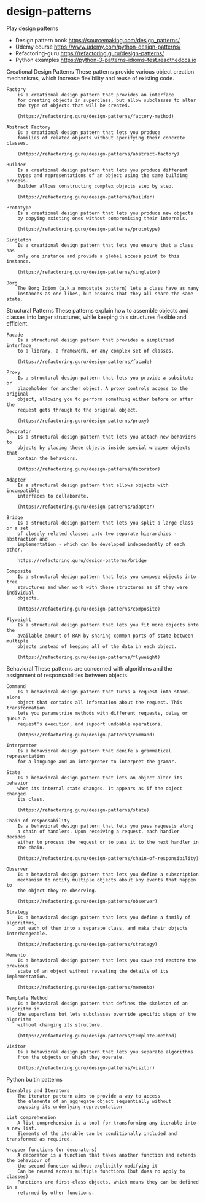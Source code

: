# design-patterns
Play design patterns


* Design pattern book https://sourcemaking.com/design_patterns/
* Udemy course https://www.udemy.com/python-design-patterns/
* Refactoring-guru 
https://refactoring.guru/design-patterns/
* Python examples https://python-3-patterns-idioms-test.readthedocs.io


Creational Design Patterns
	These patterns provide various object creation mechanisms, which
	increase flexibility and reuse of existing code.
	
	Factory
		is a creational design pattern that provides an interface
		for creating objects in superclass, but allow subclasses to alter
		the type of objects that will be created.

		(https://refactoring.guru/design-patterns/factory-method)

	Abstract Factory
		Is a creational design pattern that lets you produce
		families of related objects without specifying their concrete classes.

		(https://refactoring.guru/design-patterns/abstract-factory)

	Builder
		Is a creational design pattern that lets you produce different
		types and representations of an object using the same building process.
		Builder allows constructing complex objects step by step.

		(https://refactoring.guru/design-patterns/builder)

	Prototype
		Is a creational design pattern that lets you produce new objects
		by copying existing ones without compromising their internals.

		(https://refactoring.guru/design-patterns/prototype)

	Singleton
		Is a creational design pattern that lets you ensure that a class has 
		only one instance and provide a global access point to this instance.

		(https://refactoring.guru/design-patterns/singleton)

	Borg
		The Borg Idiom (a.k.a monostate pattern) lets a class have as many
		instances as one likes, but ensures that they all share the same state. 


Structural Patterns
	These patterns explain how to assemble objects and classes into
	larger structures, while keeping this structures flexible and efficient.

	Facade
		Is a structural design pattern that provides a simplified interface
		to a library, a framework, or any complex set of classes.

		(https://refactoring.guru/design-patterns/facade)

	Proxy
		Is a structural design pattern that lets you provide a subsitute or
		placeholder for another object. A proxy controls access to the original
		object, allowing you to perform something either before or after the
		request gets through to the original object.

		(https://refactoring.guru/design-patterns/proxy)

	Decorator
		Is a structural design pattern that lets you attach new behaviors to
		objects by placing these objects inside special wrapper objects that
		contain the behaviors.

		(https://refactoring.guru/design-patterns/decorator)

	Adapter
		Is a structural design pattern that allows objects with incompatible
		interfaces to collaborate.

		(https://refactoring.guru/design-patterns/adapter)

	Bridge
		Is a structural design pattern that lets you split a large class or a set
		of closely related classes into two separate hierarchies - abstraction and
		implementation - which can be developed independently of each other.

		https://refactoring.guru/design-patterns/bridge

	Composite
		Is a structural design pattern that lets you compose objects into tree
		structures and when work with these structures as if they were individual
		objects.

		(https://refactoring.guru/design-patterns/composite)
	
	Flyweight
		Is a structural design pattern that lets you fit more objects into the
		available amount of RAM by sharing common parts of state between multiple
		objects instead of keeping all of the data in each object.

		(https://refactoring.guru/design-patterns/flyweight)


Behavioral
	These patterns are concerned with algorithms and the assignment
	of responsabilities between objects.

	Command
		Is a behavioral design pattern that turns a request into stand-alone
		object that contains all information about the request. This transformation
		lets you parametrize methods with different requests, delay or queue a
		request's execution, and support undoable operations.

		(https://refactoring.guru/design-patterns/command)

	Interpreter
		Is a behavioral design pattern that denife a grammatical representation
		for a language and an interpreter to interpret the gramar.

	State
		Is a behavioral design pattern that lets an object alter its behavior
		when its internal state changes. It appears as if the object changed
		its class.

		(https://refactoring.guru/design-patterns/state)

	Chain of responsability
		Is a behavioral design pattern that lets you pass requests along
		a chain of handlers. Upon receiving a request, each handler decides
		either to process the request or to pass it to the next handler in
		the chain.

		(https://refactoring.guru/design-patterns/chain-of-responsibility)

	Observer
		Is a behavioral design pattern that lets you define a subscription
		mechanism to notify multiple objects about any events that happen to
		the object they're observing.

		(https://refactoring.guru/design-patterns/observer)

	Strategy
		Is a behavioral design pattern that lets you define a family of algorithms,
		put each of them into a separate class, and make their objects interhangeable.

		(https://refactoring.guru/design-patterns/strategy)

	Memento
		Is a behavioral design pattern that lets you save and restore the previous
		state of an object without revealing the details of its implementation.

		(https://refactoring.guru/design-patterns/memento)

	Template Method
		Is a behavioral design pattern that defines the skeleton of an algorithm in
		the superclass but lets subclasses override specific steps of the algorithm
		without changing its structure.

		(https://refactoring.guru/design-patterns/template-method)

	Visitor
		Is a behavioral design pattern that lets you separate algorithms
		from the objects on which they operate.
	
		(https://refactoring.guru/design-patterns/visitor)


Python buitin patterns

	Iterables and Iterators
		The iterator pattern aims to provide a way to access
		the elements of an aggregate object sequentially without
		exposing its underlying representation

	List comprehension
		A list comprehension is a tool for transforming any iterable into a new list.
		Elements of the iterable can be conditionally included and transformed as required.

	Wrapper functions (or decorators)
		A decorator is a function that takes another function and extends the behaviour of
		the second function without explicitly modifying it
		Can be reused across multiple functions (but does no apply to classes)
		Functions are first-class objects, which means they can be defined in a 
		returned by other functions.
